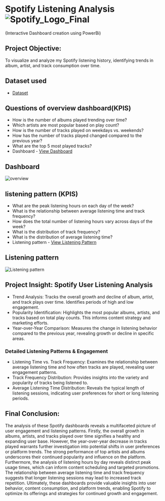 # Spotify Listening Analysis ![Spotify_Logo_Final](https://github.com/user-attachments/assets/013f81ba-61ff-497e-99da-46c52fb32129)

(Interactive Dashboard creation using PowerBi)
## Project Objective: 
To visualize and analyze my Spotify listening history, identifying trends in album, artist, and track consumption over time.

## Dataset used
- <a href='https://github.com/vivekk00/Spotify_Dashboard/blob/main/spotify_history.csv'>Dataset</a>

## Questions of overview dashboard(KPIS) 
- How is the number of albums played trending over time?
- Which artists are most popular based on play count?
- How is the number of tracks played on weekdays vs. weekends?
- How has the number of tracks played changed compared to the previous year?
- What are the top 5 most played tracks?
- Dashboard - <a href='https://github.com/vivekk00/Spotify_Dashboard/blob/main/overview.png'>View Dashboard<a/>

## Dashboard
![overview](https://github.com/user-attachments/assets/42bed584-9f36-4ecb-9a26-188ffd5d3089)

## listening pattern (KPIS)
- What are the peak listening hours on each day of the week?
- What is the relationship between average listening time and track frequency?
- How does the total number of listening hours vary across days of the week?
- What is the distribution of track frequency?
- What is the distribution of average listening time?
- Listening pattern - <a href='https://github.com/vivekk00/Spotify_Dashboard/blob/main/Listening%20pattern.png'> View Listening Pattern</a>

## Listening pattern
![Listening pattern](https://github.com/user-attachments/assets/531e1fb7-0064-43fe-af39-159a0f72329f)

## Project Insight: Spotify User Listening Analysis
- Trend Analysis: Tracks the overall growth and decline of album, artist, and track plays over time. Identifies periods of high and low engagement.
- Popularity Identification: Highlights the most popular albums, artists, and tracks based on total play counts. This informs content strategy and marketing efforts.
- Year-over-Year Comparison: Measures the change in listening behavior compared to the previous year, revealing growth or decline in specific areas.
### Detailed Listening Patterns & Engagement
- Listening Time vs. Track Frequency: Examines the relationship between average listening time and how often tracks are played, revealing user engagement patterns.
- Track Frequency Distribution: Provides insights into the variety and popularity of tracks being listened to.
- Average Listening Time Distribution: Reveals the typical length of listening sessions, indicating user preferences for short or long listening periods.

## Final Conclusion:

The analysis of these Spotify dashboards reveals a multifaceted picture of user engagement and listening patterns.  Firstly, the overall growth in albums, artists, and tracks played over time signifies a healthy and expanding user base.  However, the year-over-year decrease in tracks played warrants further investigation into potential shifts in user preferences or platform trends.  The strong performance of top artists and albums underscores their continued popularity and influence on the platform.  Furthermore, the analysis of listening hours by day reveals distinct peak usage times, which can inform content scheduling and targeted promotions.  The relationship between average listening time and track frequency suggests that longer listening sessions may lead to increased track repetition.  Ultimately, these dashboards provide valuable insights into user behavior, content consumption, and platform trends, enabling Spotify to optimize its offerings and strategies for continued growth and engagement.
